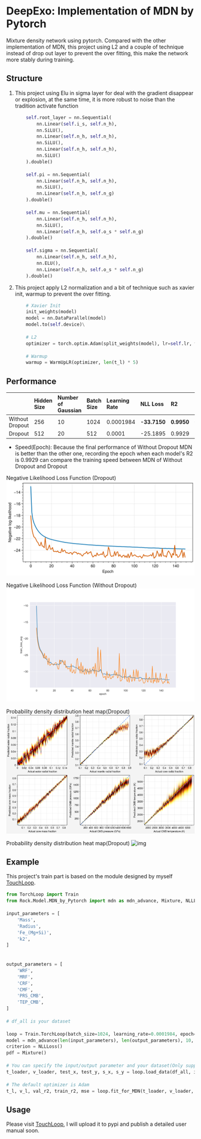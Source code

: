 # DeepExo: Implementation of MDN by Pytorch

Mixture density network using pytorch. Compared with the other implementation of MDN, this project using L2 and a couple of technique
instead of drop out layer to prevent the over fitting, this make the network more stably during training. 

## Structure
1. This project using Elu in sigma layer for deal with the gradient disappear or explosion, at the same time, it is more
robust to noise than the tradition activate function 
    ```python
        self.root_layer = nn.Sequential(
            nn.Linear(self.i_s, self.n_h),
            nn.SiLU(),
            nn.Linear(self.n_h, self.n_h),
            nn.SiLU(),
            nn.Linear(self.n_h, self.n_h),
            nn.SiLU()
        ).double()
        
        self.pi = nn.Sequential(
            nn.Linear(self.n_h, self.n_h),
            nn.SiLU(),
            nn.Linear(self.n_h, self.n_g)
        ).double()
        
        self.mu = nn.Sequential(
            nn.Linear(self.n_h, self.n_h),
            nn.SiLU(),
            nn.Linear(self.n_h, self.o_s * self.n_g)
        ).double()
        
        self.sigma = nn.Sequential(
            nn.Linear(self.n_h, self.n_h),
            nn.ELU(),
            nn.Linear(self.n_h, self.o_s * self.n_g)
        ).double()
    ```
2. This project apply L2 normalization and a bit of technique such as xavier init, warmup to prevent the over fitting.
    ```python
        # Xavier Init
        init_weights(model)
        model = nn.DataParallel(model)
        model.to(self.device)\
        
        # L2
        optimizer = torch.optim.Adam(split_weights(model), lr=self.lr, weight_decay=self.w_d)
        
        # Warmup
        warmup = WarmUpLR(optimizer, len(t_l) * 5)
    ```

## Performance
|                 | Hidden Size | Number of Gaussian | Batch Size | Learning Rate | NLL Loss     | R2         | Mse        | Speed (Epoch)    |
|:----------------|:------------|:-------------------|:-----------|:--------------|:-------------|:-----------|:-----------|:-----------------|
| Without Dropout | 256         | 10                 | 1024       | 0.0001984     | **-33.7150** | **0.9950** | **0.0002** | **79**           |
| Dropout         | 512         | 20                 | 512        | 0.0001        | -25.1895     | 0.9929     | 0.0003     | 120              |


- Speed(Epoch): Because the final performance of Without Dropout MDN is better than the other one, recording the epoch when each model's R2 is 0.9929 can compare the training speed between MDN of Without Dropout and Dropout

Negative Likelihood Loss Function (Dropout)
![img](.\\Rock\\imgs\\MDN_MRCk2_loss_20230524.png)

Negative Likelihood Loss Function (Without Dropout)
![img](.\\Rock\\imgs\\MRCk2_MDN20231129_TrainValLoss.png)

Probability density distribution heat map(Dropout)
![img](.\\Rock\\imgs\\img_2.png)

Probability density distribution heat map(Dropout)
![img](.\\Rock\\imgs\\prediction_MRCk2_20231201.png)

   

## Example
This project's train part is based on the module designed by myself [TouchLoop](https://github.com/ArdenteX/TorchLoop).

```python
from TorchLoop import Train
from Rock.Model.MDN_by_Pytorch import mdn as mdn_advance, Mixture, NLLLoss

input_parameters = [
    'Mass',
    'Radius',
    'Fe_(Mg+Si)',
    'k2',
]


output_parameters = [
    'WRF',
    'MRF',
    'CRF',
    'CMF',
    'PRS_CMB',
    'TEP_CMB',
]

# df_all is your dataset

loop = Train.TorchLoop(batch_size=1024, learning_rate=0.0001984, epoch=150, weight_decay=0.001)
model = mdn_advance(len(input_parameters), len(output_parameters), 10, 256)
criterion = NLLLoss()
pdf = Mixture()

# You can specify the input/output parameter and your dataset(Only support Dataframe currently) 
t_loader, v_loader, test_x, test_y, s_x, s_y = loop.load_data(df_all, input_parameters, output_parameters, train_size=0.9, val_size=0.05, test_size= 0.05)

# The default optimizer is Adam
t_l, v_l, val_r2, train_r2, mse = loop.fit_for_MDN(t_loader, v_loader, criterion, model=model, mixture=pdf, warmup_epoch=5)
```

## Usage

Please visit [TouchLoop](https://github.com/ArdenteX/TorchLoop), I will upload it to pypi and publish a detailed user manual soon.